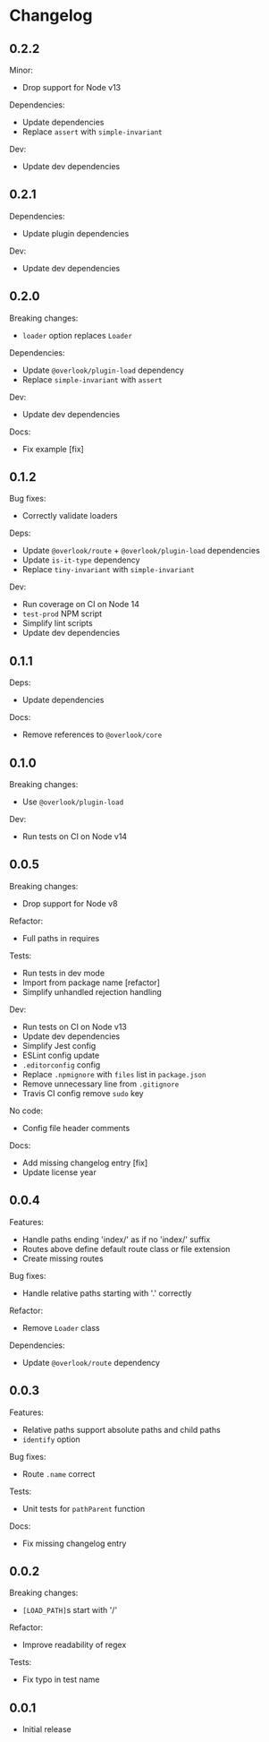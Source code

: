# Changelog

## 0.2.2

Minor:

* Drop support for Node v13

Dependencies:

* Update dependencies
* Replace `assert` with `simple-invariant`

Dev:

* Update dev dependencies

## 0.2.1

Dependencies:

* Update plugin dependencies

Dev:

* Update dev dependencies

## 0.2.0

Breaking changes:

* `loader` option replaces `Loader`

Dependencies:

* Update `@overlook/plugin-load` dependency
* Replace `simple-invariant` with `assert`

Dev:

* Update dev dependencies

Docs:

* Fix example [fix]

## 0.1.2

Bug fixes:

* Correctly validate loaders

Deps:

* Update `@overlook/route` + `@overlook/plugin-load` dependencies
* Update `is-it-type` dependency
* Replace `tiny-invariant` with `simple-invariant`

Dev:

* Run coverage on CI on Node 14
* `test-prod` NPM script
* Simplify lint scripts
* Update dev dependencies

## 0.1.1

Deps:

* Update dependencies

Docs:

* Remove references to `@overlook/core`

## 0.1.0

Breaking changes:

* Use `@overlook/plugin-load`

Dev:

* Run tests on CI on Node v14

## 0.0.5

Breaking changes:

* Drop support for Node v8

Refactor:

* Full paths in requires

Tests:

* Run tests in dev mode
* Import from package name [refactor]
* Simplify unhandled rejection handling

Dev:

* Run tests on CI on Node v13
* Update dev dependencies
* Simplify Jest config
* ESLint config update
* `.editorconfig` config
* Replace `.npmignore` with `files` list in `package.json`
* Remove unnecessary line from `.gitignore`
* Travis CI config remove `sudo` key

No code:

* Config file header comments

Docs:

* Add missing changelog entry [fix]
* Update license year

## 0.0.4

Features:

* Handle paths ending 'index/' as if no 'index/' suffix
* Routes above define default route class or file extension
* Create missing routes

Bug fixes:

* Handle relative paths starting with '.' correctly

Refactor:

* Remove `Loader` class

Dependencies:

* Update `@overlook/route` dependency

## 0.0.3

Features:

* Relative paths support absolute paths and child paths
* `identify` option

Bug fixes:

* Route `.name` correct

Tests:

* Unit tests for `pathParent` function

Docs:

* Fix missing changelog entry

## 0.0.2

Breaking changes:

* `[LOAD_PATH]`s start with '/'

Refactor:

* Improve readability of regex

Tests:

* Fix typo in test name

## 0.0.1

* Initial release

